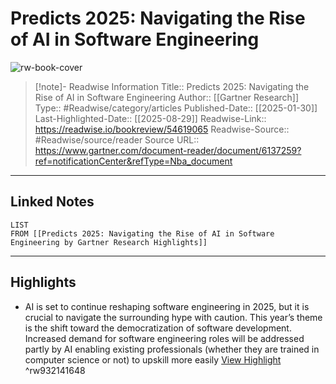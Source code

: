 # Predicts 2025: Navigating the Rise of AI in Software Engineering

![rw-book-cover](https://readwise-assets.s3.amazonaws.com/static/images/article4.6bc1851654a0.png)
<br>
>[!note]- Readwise Information
>Title:: Predicts 2025: Navigating the Rise of AI in Software Engineering
>Author:: [[Gartner Research]]
>Type:: #Readwise/category/articles
>Published-Date:: [[2025-01-30]]
>Last-Highlighted-Date:: [[2025-08-29]]
>Readwise-Link:: https://readwise.io/bookreview/54619065
>Readwise-Source:: #Readwise/source/reader
>Source URL:: https://www.gartner.com/document-reader/document/6137259?ref=notificationCenter&refType=Nba_document
--- 

## Linked Notes
```dataview
LIST
FROM [[Predicts 2025: Navigating the Rise of AI in Software Engineering by Gartner Research Highlights]]
```

---

## Highlights
- AI is set to continue reshaping software engineering in 2025, but it is crucial to navigate the surrounding hype with caution. This year’s theme is the shift toward the democratization of software development. Increased demand for software engineering roles will be addressed partly by AI enabling existing professionals (whether they are trained in computer science or not) to upskill more easily [View Highlight](https://readwise.io/open/932141648) ^rw932141648
